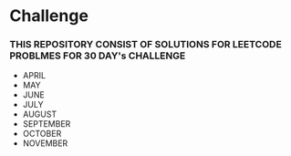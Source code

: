 # Challenge

### THIS REPOSITORY CONSIST OF SOLUTIONS FOR LEETCODE PROBLMES FOR 30 DAY's CHALLENGE

- APRIL
- MAY
- JUNE
- JULY
- AUGUST
- SEPTEMBER
- OCTOBER
- NOVEMBER
